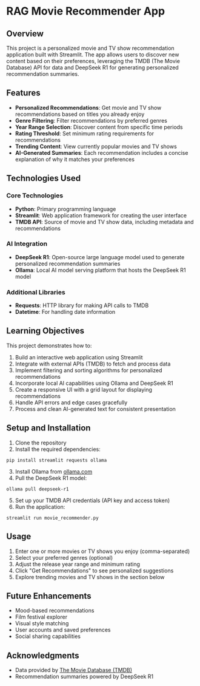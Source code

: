 # RAG Movie Recommender App

## Overview

This project is a personalized movie and TV show recommendation application built with Streamlit. The app allows users to discover new content based on their preferences, leveraging the TMDB (The Movie Database) API for data and DeepSeek R1 for generating personalized recommendation summaries.

## Features

- **Personalized Recommendations**: Get movie and TV show recommendations based on titles you already enjoy
- **Genre Filtering**: Filter recommendations by preferred genres
- **Year Range Selection**: Discover content from specific time periods
- **Rating Threshold**: Set minimum rating requirements for recommendations
- **Trending Content**: View currently popular movies and TV shows
- **AI-Generated Summaries**: Each recommendation includes a concise explanation of why it matches your preferences

## Technologies Used

### Core Technologies
- **Python**: Primary programming language
- **Streamlit**: Web application framework for creating the user interface
- **TMDB API**: Source of movie and TV show data, including metadata and recommendations

### AI Integration
- **DeepSeek R1**: Open-source large language model used to generate personalized recommendation summaries
- **Ollama**: Local AI model serving platform that hosts the DeepSeek R1 model

### Additional Libraries
- **Requests**: HTTP library for making API calls to TMDB
- **Datetime**: For handling date information

## Learning Objectives

This project demonstrates how to:

1. Build an interactive web application using Streamlit
2. Integrate with external APIs (TMDB) to fetch and process data
3. Implement filtering and sorting algorithms for personalized recommendations
4. Incorporate local AI capabilities using Ollama and DeepSeek R1
5. Create a responsive UI with a grid layout for displaying recommendations
6. Handle API errors and edge cases gracefully
7. Process and clean AI-generated text for consistent presentation

## Setup and Installation

1. Clone the repository
2. Install the required dependencies:
```
pip install streamlit requests ollama
```
3. Install Ollama from [ollama.com](https://ollama.com)
4. Pull the DeepSeek R1 model:
```
ollama pull deepseek-r1
```
5. Set up your TMDB API credentials (API key and access token)
6. Run the application:
```
streamlit run movie_recommender.py
```

## Usage

1. Enter one or more movies or TV shows you enjoy (comma-separated)
2. Select your preferred genres (optional)
3. Adjust the release year range and minimum rating
4. Click "Get Recommendations" to see personalized suggestions
5. Explore trending movies and TV shows in the section below

## Future Enhancements

- Mood-based recommendations
- Film festival explorer
- Visual style matching
- User accounts and saved preferences
- Social sharing capabilities

## Acknowledgments

- Data provided by [The Movie Database (TMDB)](https://www.themoviedb.org/)
- Recommendation summaries powered by DeepSeek R1

